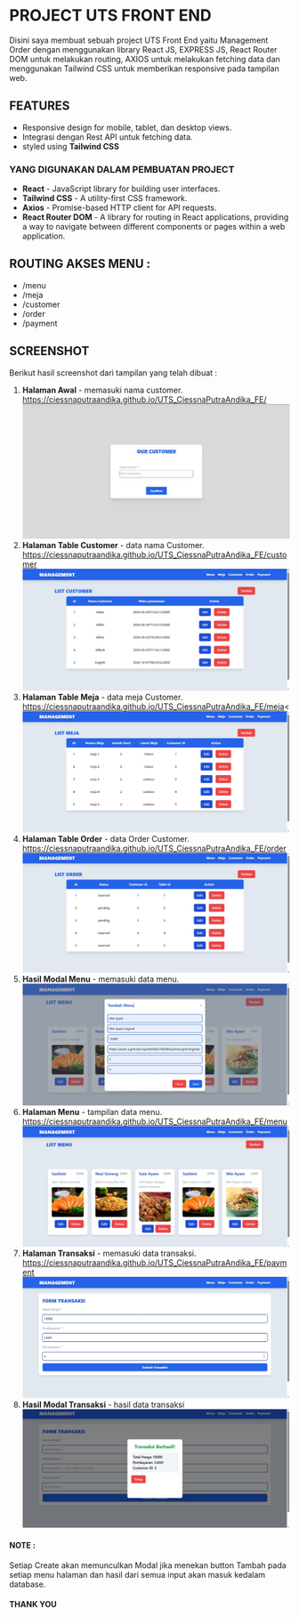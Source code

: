 # PROJECT UTS FRONT END
Disini saya membuat sebuah project UTS Front End yaitu Management Order dengan menggunakan library React JS, EXPRESS JS, React Router DOM untuk melakukan routing, AXIOS untuk melakukan fetching data dan menggunakan Tailwind CSS untuk memberikan responsive pada tampilan web.

## FEATURES 
- Responsive design for mobile, tablet, dan desktop views.
- Integrasi dengan Rest API untuk fetching data.
- styled using <b>Tailwind CSS</b>

### YANG DIGUNAKAN DALAM PEMBUATAN PROJECT
- <b>React</b> - JavaScript library for building user interfaces.
- <b>Tailwind CSS</b> - A utility-first CSS framework.
- <b>Axios</b> - Promise-based HTTP client for API requests.
- <b>React Router DOM</b> - A library for routing in React applications, providing a way to navigate between different components or pages within a web application.

## ROUTING AKSES MENU :
- /menu
- /meja
- /customer
- /order
- /payment

## SCREENSHOT
Berikut hasil screenshot dari tampilan yang telah dibuat :

1. <b>Halaman Awal</b> - memasuki nama customer. https://ciessnaputraandika.github.io/UTS_CiessnaPutraAndika_FE/<img src="./src/img/SS9.jpg">
2. <b>Halaman Table Customer</b> - data nama Customer. https://ciessnaputraandika.github.io/UTS_CiessnaPutraAndika_FE/customer<img src="./src/img/SS2.jpg">
3. <b>Halaman Table Meja</b> - data meja Customer. https://ciessnaputraandika.github.io/UTS_CiessnaPutraAndika_FE/meja<<img src="./src/img/SS3.jpg">
4. <b>Halaman Table Order</b> - data Order Customer. https://ciessnaputraandika.github.io/UTS_CiessnaPutraAndika_FE/order<img src="./src/img/SS8.jpg">
5. <b>Hasil Modal Menu</b> - memasuki data menu.<img src="./src/img/SS5.jpg">
6. <b>Halaman Menu</b> - tampilan data menu. https://ciessnaputraandika.github.io/UTS_CiessnaPutraAndika_FE/menu<img src="./src/img/SS4.jpg">
7. <b>Halaman Transaksi</b> - memasuki data transaksi. https://ciessnaputraandika.github.io/UTS_CiessnaPutraAndika_FE/payment<img src="./src/img/SS6.jpg">
7. <b>Hasil Modal Transaksi</b> - hasil data transaksi<img src="./src/img/SS7.jpg">

#### NOTE :
Setiap Create akan memunculkan Modal jika menekan button Tambah pada setiap menu halaman dan hasil dari semua input akan masuk kedalam database.

#### THANK YOU